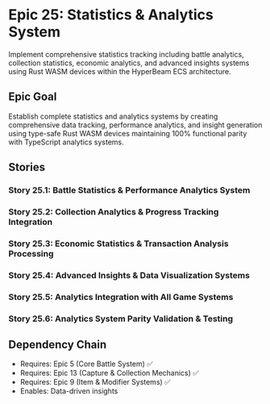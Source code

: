 # Epic 25: Statistics & Analytics System

Implement comprehensive statistics tracking including battle analytics, collection statistics, economic analytics, and advanced insights systems using Rust WASM devices within the HyperBeam ECS architecture.

## Epic Goal

Establish complete statistics and analytics systems by creating comprehensive data tracking, performance analytics, and insight generation using type-safe Rust WASM devices maintaining 100% functional parity with TypeScript analytics systems.

## Stories

### Story 25.1: Battle Statistics & Performance Analytics System
### Story 25.2: Collection Analytics & Progress Tracking Integration
### Story 25.3: Economic Statistics & Transaction Analysis Processing
### Story 25.4: Advanced Insights & Data Visualization Systems
### Story 25.5: Analytics Integration with All Game Systems
### Story 25.6: Analytics System Parity Validation & Testing

## Dependency Chain
- Requires: Epic 5 (Core Battle System) ✅
- Requires: Epic 13 (Capture & Collection Mechanics) ✅
- Requires: Epic 9 (Item & Modifier Systems) ✅
- Enables: Data-driven insights

